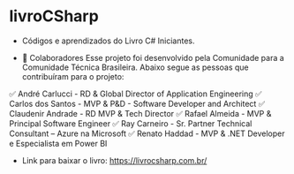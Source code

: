 # livroCSharp
- Códigos e aprendizados do Livro C# Iniciantes.

- 🚀 Colaboradores
Esse projeto foi desenvolvido pela Comunidade para a Comunidade Técnica Brasileira. Abaixo segue as pessoas que contribuíram para o projeto:

✅ André Carlucci - RD & Global Director of Application Engineering
✅ Carlos dos Santos - MVP & P&D - Software Developer and Architect
✅ Claudenir Andrade - RD MVP & Tech Director
✅ Rafael Almeida - MVP & Principal Software Engineer
✅ Ray Carneiro - Sr. Partner Technical Consultant – Azure na Microsoft
✅ Renato Haddad - MVP & .NET Developer e Especialista em Power BI

- Link para baixar o livro: https://livrocsharp.com.br/
